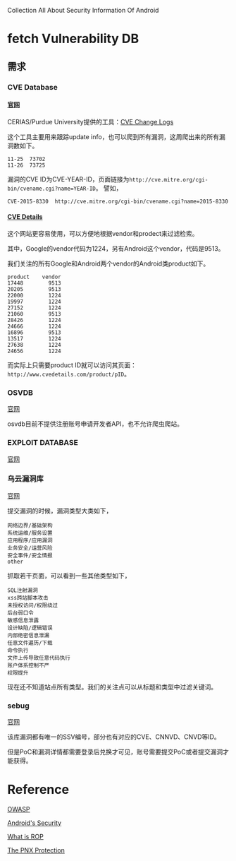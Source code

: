 Collection All About Security Information Of Android

# fetch Vulnerability DB
## 需求
### CVE Database
#### [官网](https://cve.mitre.org/)

CERIAS/Purdue University提供的工具：[CVE Change Logs](https://cassandra.cerias.purdue.edu/CVE_changes/)

这个工具主要用来跟踪update info，也可以爬到所有漏洞，这周爬出来的所有漏洞数如下。

    11-25  73702
    11-26  73725
    
漏洞的CVE ID为CVE-YEAR-ID，页面链接为`http://cve.mitre.org/cgi-bin/cvename.cgi?name=YEAR-ID`。 譬如，

    CVE-2015-8330  http://cve.mitre.org/cgi-bin/cvename.cgi?name=2015-8330

#### [CVE Details](http://www.cvedetails.com/)
这个网站更容易使用，可以方便地根据vendor和prodect来过滤检索。

其中，Google的vendor代码为1224，另有Android这个vendor，代码是9513。

我们关注的所有Google和Android两个vendor的Android类product如下。

    product    vendor
    17448        9513
    20205        9513
    22000        1224
    19997        1224
    27152        1224
    21060        9513
    28426        1224
    24666        1224
    16896        9513
    13517        1224
    27638        1224
    24656        1224
    
而实际上只需要product ID就可以访问其页面：`http://www.cvedetails.com/product/pID`。

### OSVDB
[官网](http://osvdb.org/)

osvdb目前不提供注册账号申请开发者API，也不允许爬虫爬站。

### EXPLOIT DATABASE
[官网](https://www.exploit-db.com/)


### 乌云漏洞库
[官网](http://www.wooyun.org/bugs)

提交漏洞的时候，漏洞类型大类如下，

    网络边界/基础架构
    系统运维/服务设置
    应用程序/应用漏洞
    业务安全/运营风险
    安全事件/安全情报
    other

抓取若干页面，可以看到一些其他类型如下，

    SQL注射漏洞
    xss跨站脚本攻击
    未授权访问/权限绕过
    后台弱口令
    敏感信息泄露
    设计缺陷/逻辑错误
    内部绝密信息泄漏
    任意文件遍历/下载
    命令执行
    文件上传导致任意代码执行
    账户体系控制不严
    权限提升

现在还不知道站点所有类型。我们的关注点可以从标题和类型中过滤关键词。

### sebug
[官网](https://www.sebug.net/)

该库漏洞都有唯一的SSV编号，部分也有对应的CVE、CNNVD、CNVD等ID。

但是PoC和漏洞详情都需要登录后兑换才可见，账号需要提交PoC或者提交漏洞才能获得。

# Reference
[OWASP](https://www.owasp.org/index.php/Main_Page)

[Android's Security](https://source.android.com/security/)

[What is ROP](https://en.wikipedia.org/wiki/Return-oriented_programming)

[The PNX Protection](http://translate.wooyun.io/2015/08/16/A-Research-on-the-PXN-Protection-Technique-and-The-Method-to-Avoid-PXN.html)